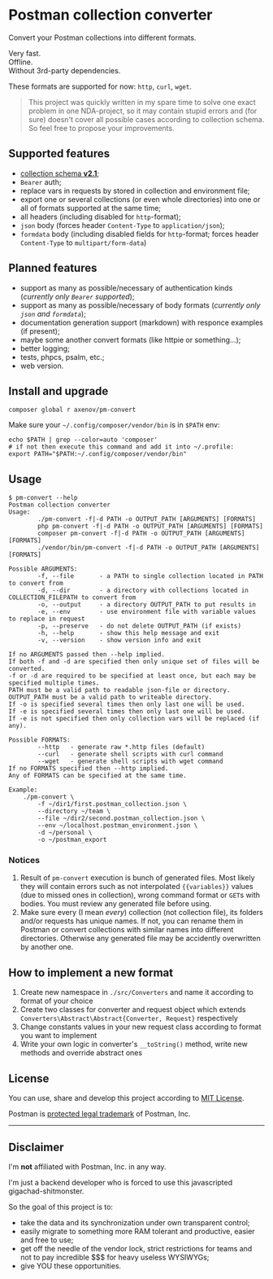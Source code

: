 # Postman collection converter

Convert your Postman collections into different formats.

Very fast.  
Offline.  
Without 3rd-party dependencies.

These formats are supported for now: `http`, `curl`, `wget`.

> This project was quickly written in my spare time to solve one exact problem in one NDA-project, so it may
> contain stupid errors and (for sure) doesn't cover all possible cases according to collection schema.
> So feel free to propose your improvements.

## Supported features

* [collection schema **v2.1**](https://schema.postman.com/json/collection/v2.1.0/collection.json);
* `Bearer` auth;
* replace vars in requests by stored in collection and environment file;
* export one or several collections (or even whole directories) into one or all of formats supported at the same time;
* all headers (including disabled for `http`-format);
* `json` body (forces header `Content-Type` to `application/json`);
* `formdata` body (including disabled fields for `http`-format; forces header `Content-Type` to `multipart/form-data`)

## Planned features

- support as many as possible/necessary of authentication kinds (_currently only `Bearer` supported_);
- support as many as possible/necessary of body formats (_currently only `json` and `formdata`_);
- documentation generation support (markdown) with responce examples (if present);
- maybe some another convert formats (like httpie or something...);
- better logging;
- tests, phpcs, psalm, etc.;
- web version.

## Install and upgrade

```
composer global r axenov/pm-convert
```

Make sure your `~/.config/composer/vendor/bin` is in `$PATH` env:

```
echo $PATH | grep --color=auto 'composer'
# if not then execute this command and add it into ~/.profile:
export PATH="$PATH:~/.config/composer/vendor/bin"
```

## Usage

```
$ pm-convert --help
Postman collection converter
Usage:
        ./pm-convert -f|-d PATH -o OUTPUT_PATH [ARGUMENTS] [FORMATS]
        php pm-convert -f|-d PATH -o OUTPUT_PATH [ARGUMENTS] [FORMATS]
        composer pm-convert -f|-d PATH -o OUTPUT_PATH [ARGUMENTS] [FORMATS]
        ./vendor/bin/pm-convert -f|-d PATH -o OUTPUT_PATH [ARGUMENTS] [FORMATS]

Possible ARGUMENTS:
        -f, --file       - a PATH to single collection located in PATH to convert from
        -d, --dir        - a directory with collections located in COLLECTION_FILEPATH to convert from
        -o, --output     - a directory OUTPUT_PATH to put results in
        -e, --env        - use environment file with variable values to replace in request
        -p, --preserve   - do not delete OUTPUT_PATH (if exists)
        -h, --help       - show this help message and exit
        -v, --version    - show version info and exit

If no ARGUMENTS passed then --help implied.
If both -f and -d are specified then only unique set of files will be converted.
-f or -d are required to be specified at least once, but each may be specified multiple times.
PATH must be a valid path to readable json-file or directory.
OUTPUT_PATH must be a valid path to writeable directory.
If -o is specified several times then only last one will be used.
If -e is specified several times then only last one will be used.
If -e is not specified then only collection vars will be replaced (if any).

Possible FORMATS:
        --http   - generate raw *.http files (default)
        --curl   - generate shell scripts with curl command
        --wget   - generate shell scripts with wget command
If no FORMATS specified then --http implied.
Any of FORMATS can be specified at the same time.

Example:
    ./pm-convert \ 
        -f ~/dir1/first.postman_collection.json \ 
        --directory ~/team \ 
        --file ~/dir2/second.postman_collection.json \ 
        --env ~/localhost.postman_environment.json \ 
        -d ~/personal \ 
        -o ~/postman_export
```

### Notices

1. Result of `pm-convert` execution is bunch of generated files.
   Most likely they will contain errors such as not interpolated `{{variables}}` values (due to missed ones in collection),
   wrong command format or `GET`s with bodies.
   You must review any generated file before using.
2. Make sure every (I mean _every_) collection (not collection file), its folders and/or requests has unique names.
   If not, you can rename them in Postman or convert collections with similar names into different directories.
   Otherwise any generated file may be accidently overwritten by another one.

## How to implement a new format

1. Create new namespace in `./src/Converters` and name it according to format of your choice
2. Create two classes for converter and request object which extends `Converters\Abstract\Abstract{Converter, Request}` respectively
3. Change constants values in your new request class according to format you want to implement
4. Write your own logic in converter's `__toString()` method, write new methods and override abstract ones

## License

You can use, share and develop this project according to [MIT License](LICENSE).

Postman is [protected legal trademark](https://www.postman.com/legal/trademark-policy/) of Postman, Inc.

-----

## Disclaimer

I'm **not** affiliated with Postman, Inc. in any way.

I'm just a backend developer who is forced to use this javascripted gigachad-shitmonster.

So the goal of this project is to:
* take the data and its synchronization under own transparent control;
* easily migrate to something more RAM tolerant and productive, easier and free to use;
* get off the needle of the vendor lock, strict restrictions for teams and not to pay incredible $$$ for heavy useless WYSIWYGs;
* give YOU these opportunities.
